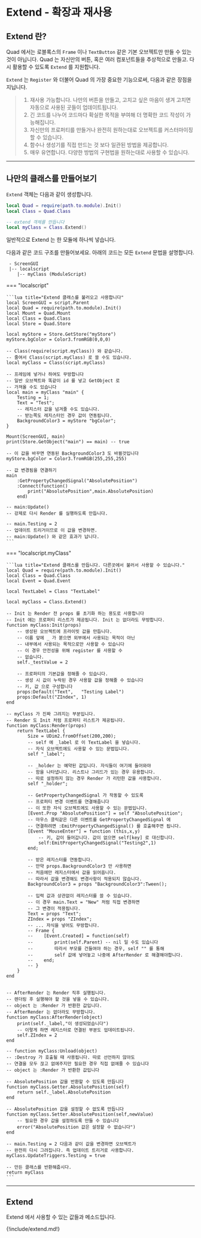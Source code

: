 # Extend - 확장과 재사용

## Extend 란?

Quad 에서는 로블록스의 `Frame` 이나 `TextButton` 같은 기본 오브젝트만 만들 수 있는것이 아닙니다. Quad 는 자신만의 버튼, 혹은 여러 컴포넌트들을 추상적으로 만들고. 다시 활용할 수 있도록 `Extend` 를 지원합니다.

`Extend` 는 `Register` 와 더불어 Quad 의 가장 중요한 기능으로써, 다음과 같은 장점을 지닙니다.

> 1. 재사용 가능합니다. 나만의 버튼을 만들고, 고치고 싶은 마음이 생겨 고치면 자동으로 사용된 곳들이 업데이트됩니다.  
> 2. 긴 코드를 나누어 코드마다 확실한 목적을 부여해 더 명확한 코드 작성이 가능해집니다.  
> 3. 자신만의 프로퍼티를 만들거나 완전히 원하는대로 오브젝트를 커스터마이징 할 수 있습니다.  
> 4. 함수나 생성기를 직접 만드는 것 보다 일관된 방법을 제공합니다.  
> 5. 매우 유연합니다. 다양한 방법의 구현법을 원하는대로 사용할 수 있습니다.  

---

## 나만의 클래스를 만들어보기

`Extend` 객체는 다음과 같이 생성합니다.  
```lua
local Quad = require(path.to.module).Init()
local Class = Quad.Class

-- extend 객체를 만듭니다
local myClass = Class.Extend()
```
일반적으로 Extend 는 한 모듈에 하나씩 넣습니다.  

다음과 같은 코드 구조를 만들어보세요. 아래의 코드는 모든 `Extend` 문법을 설명합니다.  
```
 - ScreenGUI
 |-- localscript
    |-- myClass (ModuleScript)
```

=== "localscript"

    ```lua title="Extend 클래스를 불러오고 사용합니다"
    local ScreenGUI = script.Parent
    local Quad = require(path.to.module).Init()
    local Mount = Quad.Mount
    local Class = Quad.Class
    local Store = Quad.Store

    local myStore = Store.GetStore("myStore")
    myStore.bgColor = Color3.fromRGB(0,0,0)

    -- Class(require(script.myClass)) 와 같습니다.
    -- 줄여서 Class(script.myClass) 로 쓸 수도 있습니다.
    local myClass = Class(script.myClass)

    -- 프레임에 넣거나 하여도 무방합니다
    -- 일반 오브젝트와 똑같이 id 를 넣고 GetObject 로
    -- 가져올 수도 있습니다
    local main = myClass "main" {
        Testing = 1;
        Text = "Test";
        -- 레지스터 값을 넘겨줄 수도 있습니다.
        -- 받는쪽도 레지스터인 경우 값이 연동됩니다.
        BackgroundColor3 = myStore "bgColor";
    }

    Mount(ScreenGUI, main)
    print(Store.GetObject("main") == main) -- true

    -- 이 값을 바꾸면 연동된 BackgroundColor3 도 바뀔것입니다
    myStore.bgColor = Color3.fromRGB(255,255,255)

    -- 값 변경됨을 연결하기
    main
        :GetPropertyChangedSignal("AbsolutePosition")
        :Connect(function()
            print("AbsolutePosition",main.AbsolutePosition)
        end)

    -- main:Update()
    -- 강제로 다시 Render 를 실행하도록 만듭니다.

    -- main.Testing = 2
    -- 업데이트 트리거이므로 이 값을 변경하면.
    -- main:Update() 와 같은 효과가 납니다.
    ```

=== "localscript.myClass"

    ```lua title="Extend 클래스를 만듭니다. 다른곳에서 불러서 사용할 수 있습니다."
    local Quad = require(path.to.module).Init()
    local Class = Quad.Class
    local Event = Quad.Event

    local TextLabel = Class "TextLabel"

    local myClass = Class.Extend()

    -- Init 는 Render 전 props 를 초기화 하는 용도로 사용합니다
    -- Init 에는 프로퍼티 리스트가 제공됩니다. Init 는 없더라도 무방합니다.
    function myClass:Init(props)
        -- 생성된 오브젝트에 프라이빗 값을 만듭니다.
        -- 이름 앞에 _ 가 붇으면 외부에서 사용되는 목적이 아닌
        -- 내부에서 사용되는 목적으로만 사용할 수 있습니다
        -- 이 경우 안전성을 위해 register 를 사용할 수
        -- 없습니다.
        self._testValue = 2

        -- 프로퍼티의 기본값을 정해줄 수 있습니다.
        -- 생성 시 값이 누락된 경우 사용할 값을 정해줄 수 있습니다
        -- 키, 값 으로 구성합니다
        props:Default("Text",   "Testing Label")
        props:Default("ZIndex", 1)
    end

    -- myClass 가 진짜 그려지는 부분입니다.
    -- Render 도 Init 처럼 프로퍼티 리스트가 제공됩니다.
    function myClass:Render(props)
        return TextLabel {
            Size = UDim2.fromOffset(200,200);
            -- self 에 _label 로 이 TextLabel 을 넣습니다.
            -- 자식 오브젝트에도 사용할 수 있는 문법입니다.
            self "_label";

            -- _holder 는 예약된 값입니다. 자식들이 여기에 들어와야
            -- 함을 나타냅니다. 리스트나 그리드가 있는 경우 유용합니다.
            -- 따로 설정하지 않는 경우 Render 가 리턴한 값을 사용합니다.
            self "_holder";

            -- GetPropertyChangedSignal 가 작동할 수 있도록
            -- 프로퍼티 변경 이벤트를 연결해줍니다
            -- 이 또한 자식 오브젝트에도 사용할 수 있는 문법입니다.
            [Event.Prop "AbsolutePosition"] = self "AbsolutePosition";
            -- 마우스 클릭같은 다른 이벤트를 GetPropertyChangedSignal 에
            -- 연결하려면 :EmitPropertyChangedSignal() 를 호출해주면 됩니다.
            [Event "MouseEnter"] = function (this,x,y)
                -- 키, 값이 들어갑니다. 값이 없으면 self[key] 로 대신합니다.
                self:EmitPropertyChangedSignal("Testing2",1)
            end;

            -- 받은 레지스터를 연동합니다.
            -- 만약 props.BackgroundColor3 만 사용하면
            -- 처음에만 레지스터에서 값을 읽어옵니다.
            -- 따라서 값을 변경해도 변경사항이 적용되지 않습니다.
            BackgroundColor3 = props "BackgroundColor3":Tween();

            -- 입력 값과 상관없이 레지스터를 쓸 수 있습니다.
            -- 이 경우 main.Text = "New" 처럼 직접 변경하면
            -- 그 변경이 적용됩니다.
            Text = props "Text";
            ZIndex = props "ZIndex";
            -- ... 자식을 넣어도 무방합니다.
            -- Frame {
            --    [Event.Created] = function(self)
            --        print(self.Parent) -- nil 일 수도 있습니다
            --        따라서 부모를 건들여야 하는 경우, self "" 를 통해
            --        self 값에 넣어놓고 나중에 AfterRender 로 해결해야합니다.
            --    end;
            -- }
        }
    end


    -- AfterRender 는 Render 직후 실행됩니다.
    -- 렌더링 후 실행해야 할 것을 넣을 수 있습니다.
    -- object 는 :Render 가 반환한 값입니다.
    -- AfterRender 는 없더라도 무방합니다.
    function myClass:AfterRender(object)
        print(self._label,"이 생성되었습니다")
        -- 이렇게 하면 레지스터로 연결된 부분도 업데이트됩니다.
        self.ZIndex = 2
    end

    -- function myClass:Unload(object)
    -- :Destroy 가 호출될 때 사용됩니다. 따로 선언하지 않아도
    -- 연결을 모두 끊고 없에주지만 필요한 경우 직접 없에줄 수 있습니다
    -- object 는 :Render 가 반환한 값입니다

    -- AbsolutePosition 값을 반환할 수 있도록 만듭니다
    function myClass.Getter.AbsolutePosition(self)
        return self._label.AbsolutePosition
    end

    -- AbsolutePosition 값을 설정할 수 없도록 만듭니다
    function myClass.Setter.AbsolutePosition(self,newValue)
        -- 필요한 경우 값을 설정하도록 만들 수 있습니다
        error("AbsolutePosition 값은 설정할 수 없습니다")
    end

    -- main.Testing = 2 다음과 같이 값을 변경하면 오브젝트가
    -- 완전히 다시 그려집니다. 즉 업데이트 트리거로 사용합니다.
    myClass.UpdateTriggers.Testing = true

    -- 만든 클래스를 반환해줍시다.
    return myClass
    ```

---

## Extend

Extend 에서 사용할 수 있는 값들과 메소드입니다.  

{!include/extend.md!}
